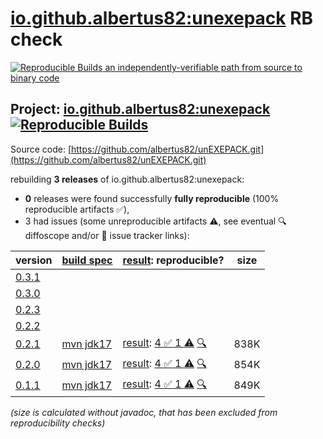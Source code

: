 [io.github.albertus82:unexepack](https://central.sonatype.com/artifact/io.github.albertus82/unexepack/versions) RB check
=======

[![Reproducible Builds](https://reproducible-builds.org/images/logos/rb.svg) an independently-verifiable path from source to binary code](https://reproducible-builds.org/)

## Project: [io.github.albertus82:unexepack](https://central.sonatype.com/artifact/io.github.albertus82/unexepack/versions) [![Reproducible Builds](https://img.shields.io/endpoint?url=https://raw.githubusercontent.com/jvm-repo-rebuild/reproducible-central/master/content/io/github/albertus82/unexepack/badge.json)](https://github.com/jvm-repo-rebuild/reproducible-central/blob/master/content/io/github/albertus82/unexepack/README.md)

Source code: [https://github.com/albertus82/unEXEPACK.git](https://github.com/albertus82/unEXEPACK.git)

rebuilding **3 releases** of io.github.albertus82:unexepack:
- **0** releases were found successfully **fully reproducible** (100% reproducible artifacts :white_check_mark:),
- 3 had issues (some unreproducible artifacts :warning:, see eventual :mag: diffoscope and/or :memo: issue tracker links):

| version | [build spec](/BUILDSPEC.md) | [result](https://reproducible-builds.org/docs/jvm/): reproducible? | size |
| -- | --------- | ------ | -- |
| [0.3.1](https://central.sonatype.com/artifact/io.github.albertus82/unexepack/0.3.1/pom) | | | |
| [0.3.0](https://central.sonatype.com/artifact/io.github.albertus82/unexepack/0.3.0/pom) | | | |
| [0.2.3](https://central.sonatype.com/artifact/io.github.albertus82/unexepack/0.2.3/pom) | | | |
| [0.2.2](https://central.sonatype.com/artifact/io.github.albertus82/unexepack/0.2.2/pom) | | | |
| [0.2.1](https://central.sonatype.com/artifact/io.github.albertus82/unexepack/0.2.1/pom) | [mvn jdk17](unexepack-0.2.1.buildspec) | [result](unexepack-0.2.1.buildinfo): [4 :white_check_mark:  1 :warning:](unexepack-0.2.1.buildcompare) [:mag:](unexepack-0.2.1.diffoscope) | 838K |
| [0.2.0](https://central.sonatype.com/artifact/io.github.albertus82/unexepack/0.2.0/pom) | [mvn jdk17](unexepack-0.2.0.buildspec) | [result](unexepack-0.2.0.buildinfo): [4 :white_check_mark:  1 :warning:](unexepack-0.2.0.buildcompare) [:mag:](unexepack-0.2.0.diffoscope) | 854K |
| [0.1.1](https://central.sonatype.com/artifact/io.github.albertus82/unexepack/0.1.1/pom) | [mvn jdk17](unexepack-0.1.1.buildspec) | [result](unexepack-0.1.1.buildinfo): [4 :white_check_mark:  1 :warning:](unexepack-0.1.1.buildcompare) [:mag:](unexepack-0.1.1.diffoscope) | 849K |

<i>(size is calculated without javadoc, that has been excluded from reproducibility checks)</i>
